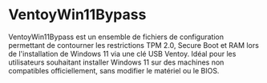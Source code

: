 # VentoyWin11Bypass
VentoyWin11Bypass est un ensemble de fichiers de configuration permettant de contourner les restrictions TPM 2.0, Secure Boot et RAM lors de l'installation de Windows 11 via une clé USB Ventoy. Idéal pour les utilisateurs souhaitant installer Windows 11 sur des machines non compatibles officiellement, sans modifier le matériel ou le BIOS.
